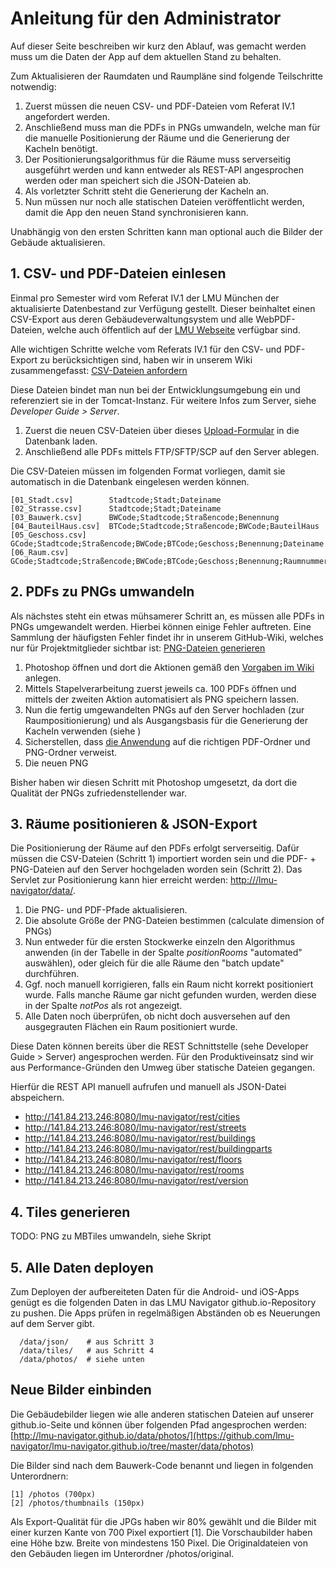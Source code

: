 # Anleitung für den Administrator

Auf dieser Seite beschreiben wir kurz den Ablauf, was gemacht werden muss um die Daten der App auf dem aktuellen Stand zu behalten.

Zum Aktualisieren der Raumdaten und Raumpläne sind folgende Teilschritte notwendig:

1. Zuerst müssen die neuen CSV- und PDF-Dateien vom Referat IV.1 angefordert werden.
2. Anschließend muss man die PDFs in PNGs umwandeln, welche man für die manuelle Positionierung der Räume und die Generierung der Kacheln benötigt.
3. Der Positionierungsalgorithmus für die Räume muss serverseitig ausgeführt werden und kann entweder als REST-API angesprochen werden oder man speichert sich die JSON-Dateien ab.
4. Als vorletzter Schritt steht die Generierung der Kacheln an.
5. Nun müssen nur noch alle statischen Dateien veröffentlicht werden, damit die App den neuen Stand synchronisieren kann.

Unabhängig von den ersten Schritten kann man optional auch die Bilder der Gebäude aktualisieren.


## 1. CSV- und PDF-Dateien einlesen

Einmal pro Semester wird vom Referat IV.1 der LMU München der aktualisierte Datenbestand zur Verfügung gestellt. Dieser beinhaltet einen CSV-Export aus deren Gebäudeverwaltungsystem und alle WebPDF-Dateien, welche auch öffentlich auf der [LMU Webseite](http://www.uni-muenchen.de/ueber_die_lmu/standorte/lageplaene/index.html) verfügbar sind.

Alle wichtigen Schritte welche vom Referats IV.1 für den CSV- und PDF-Export zu berücksichtigen sind, haben wir in unserem Wiki zusammengefasst: [CSV-Dateien anfordern](https://github.com/lmu-navigator/data/wiki/CSV-Dateien-anfordern)

Diese Dateien bindet man nun bei der Entwicklungsumgebung ein und referenziert sie in der Tomcat-Instanz. Für weitere Infos zum Server, siehe _Developer Guide > Server_.

1. Zuerst die neuen CSV-Dateien über dieses [Upload-Formular](http://141.84.213.246:8080/lmu-navigator/upload/) in die Datenbank laden.
1. Anschließend alle PDFs mittels FTP/SFTP/SCP auf den Server ablegen.

Die CSV-Dateien müssen im folgenden Format vorliegen, damit sie automatisch in die Datenbank eingelesen werden können.
```
[01_Stadt.csv]        Stadtcode;Stadt;Dateiname
[02_Strasse.csv]      Stadtcode;Stadt;Dateiname
[03_Bauwerk.csv]      BWCode;Stadtcode;Straßencode;Benennung
[04_BauteilHaus.csv]  BTCode;Stadtcode;Straßencode;BWCode;BauteilHaus
[05_Geschoss.csv]     GCode;Stadtcode;Straßencode;BWCode;BTCode;Geschoss;Benennung;Dateiname
[06_Raum.csv]         GCode;Stadtcode;Straßencode;BWCode;BTCode;Geschoss;Benennung;Raumnummer;RCode;Dateiname
```


## 2. PDFs zu PNGs umwandeln

Als nächstes steht ein etwas mühsamerer Schritt an, es müssen alle PDFs in PNGs umgewandelt werden. Hierbei können einige Fehler auftreten. Eine Sammlung der häufigsten Fehler findet ihr in unserem GitHub-Wiki, welches nur für Projektmitglieder sichtbar ist: [PNG-Dateien generieren](https://github.com/lmu-navigator/data/wiki/PNG-Dateien-generieren)

1. Photoshop öffnen und dort die Aktionen gemäß den [Vorgaben im Wiki](https://github.com/lmu-navigator/data/wiki/PNG-Dateien-generieren) anlegen.
1. Mittels Stapelverarbeitung zuerst jeweils ca. 100 PDFs öffnen und mittels der zweiten Aktion automatisiert als PNG speichern lassen.
1. Nun die fertig umgewandelten PNGs auf den Server hochladen (zur Raumpositionierung) und als Ausgangsbasis für die Generierung der Kacheln verwenden (siehe )
1. Sicherstellen, dass [die Anwendung](http://141.84.213.246:8080/lmu-navigator/data/) auf die richtigen PDF-Ordner und PNG-Ordner verweist.
1. Die neuen PNG

Bisher haben wir diesen Schritt mit Photoshop umgesetzt, da dort die Qualität der PNGs zufriedenstellender war.


## 3. Räume positionieren & JSON-Export

Die Positionierung der Räume auf den PDFs erfolgt serverseitig. Dafür müssen die CSV-Dateien (Schritt 1) importiert worden sein und die PDF- + PNG-Dateien auf den Server hochgeladen worden sein (Schritt 2). Das Servlet zur Positionierung kann hier erreicht werden: [http://<tomcat-server>/lmu-navigator/data/](http://141.84.213.246:8080/lmu-navigator/data/).

1. Die PNG- und PDF-Pfade aktualisieren.
1. Die absolute Größe der PNG-Dateien bestimmen (calculate dimension of PNGs)
1. Nun entweder für die ersten Stockwerke einzeln den Algorithmus anwenden (in der Tabelle in der Spalte _positionRooms_ "automated" auswählen), oder gleich für die alle Räume den "batch update" durchführen.
1. Ggf. noch manuell korrigieren, falls ein Raum nicht korrekt positioniert wurde. Falls manche Räume gar nicht gefunden wurden, werden diese in der Spalte _notPos_ als rot angezeigt.
1. Alle Daten noch überprüfen, ob nicht doch ausversehen auf den ausgegrauten Flächen ein Raum positioniert wurde.

Diese Daten können bereits über die REST Schnittstelle (sehe Developer Guide > Server) angesprochen werden. Für den Produktiveinsatz sind wir aus Performance-Gründen den Umweg über statische Dateien gegangen.

Hierfür die REST API manuell aufrufen und manuell als JSON-Datei abspeichern.

* http://141.84.213.246:8080/lmu-navigator/rest/cities
* http://141.84.213.246:8080/lmu-navigator/rest/streets
* http://141.84.213.246:8080/lmu-navigator/rest/buildings
* http://141.84.213.246:8080/lmu-navigator/rest/buildingparts
* http://141.84.213.246:8080/lmu-navigator/rest/floors
* http://141.84.213.246:8080/lmu-navigator/rest/rooms
* http://141.84.213.246:8080/lmu-navigator/rest/version


## 4. Tiles generieren

TODO: PNG zu MBTiles umwandeln, siehe Skript

## 5. Alle Daten deployen

Zum Deployen der aufbereiteten Daten für die Android- und iOS-Apps genügt es die folgenden Daten in das LMU Navigator github.io-Repository zu pushen. Die Apps prüfen in regelmäßigen Abständen ob es Neuerungen auf dem Server gibt.

```
  /data/json/    # aus Schritt 3
  /data/tiles/   # aus Schritt 4
  /data/photos/  # siehe unten

```

## Neue Bilder einbinden

Die Gebäudebilder liegen wie alle anderen statischen Dateien auf unserer github.io-Seite und können über folgenden Pfad angesprochen werden: [http://lmu-navigator.github.io/data/photos/](https://github.com/lmu-navigator/lmu-navigator.github.io/tree/master/data/photos)

Die Bilder sind nach dem Bauwerk-Code benannt und liegen in folgenden Unterordnern:

    [1] /photos (700px)
    [2] /photos/thumbnails (150px)

Als Export-Qualität für die JPGs haben wir 80% gewählt und die Bilder mit einer kurzen Kante von 700 Pixel exportiert [1]. Die Vorschaubilder haben eine Höhe bzw. Breite von mindestens 150 Pixel. Die Originaldateien von den Gebäuden liegen im Unterordner /photos/original.
